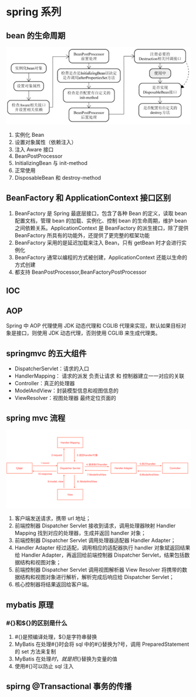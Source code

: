 # spring 系列

## bean 的生命周期

![spring_bean](spring_bean.jpg)

1. 实例化 Bean
2. 设置对象属性（依赖注入）
3. 注入 Aware 接口
4. BeanPostProcessor
5. InitializingBean 与 init-method
6. 正常使用
7. DisposableBean 和 destroy-method

## BeanFactory 和 ApplicationContext 接口区别

1. BeanFactory 是 Spring 最底层接口，包含了各种 Bean 的定义，读取 bean 配置文档，管理 bean 的加载、实例化、控制 bean 的生命周期，维护 bean 之间依赖关系。ApplicationContext 是 BeanFactory 的派生接口，除了提供 BeanFactory 所具有的功能外，还提供了更完整的框架功能
2. BeanFactory 采用的是延迟加载来注入 Bean，只有 getBean 时才会进行实例化
3. BeanFactory 通常以编程的方式被创建，ApplicationContext 还能以生命的方式创建
4. 都支持 BeanPostProcessor,BeanFactoryPostProcessor

## IOC

## AOP

Spring 中 AOP 代理使用 JDK 动态代理和 CGLIB 代理来实现，默认如果目标对象是接口，则使用 JDK 动态代理，否则使用 CGLIB 来生成代理类。

## springmvc 的五大组件

- DispatcherServlet：请求的入口
- HandlerMapping： 请求的派发 负责让请求 和 控制器建立一一对应的关联
- Controller：真正的处理器
- ModelAndView：封装模型信息和视图信息的
- ViewResolver：视图处理器 最终定位页面的

## spring mvc 流程

![springmvc](springmvc.png)

1. 客户端发送请求，携带 url 地址；
2. 前端控制器 Dispatcher Servlet 接收到请求，调用处理器映射 Handler Mapping 找到对应的处理器，生成并返回 handler 对象；
3. 前端控制器 Dispatcher Servlet 调用处理器适配器 Handler Adapter；
4. Handler Adapter 经过适配，调用相应的适配器执行 handler 对象斌返回结果给 Handler Adapter，再返回给前端控制器 Dispatcher Servlet，结果包括数据结构和视图对象；
5. 前端控制器 Dispatcher Servlet 调用视图解析器 View Resolver 将携带的数据结构和视图对象进行解析，解析完成后响应给 Dispatcher Servlet；
6. 核心控制器将结果返回给客户端。

## mybatis 原理

### #{}和\${}的区别是什么

1. #{}是预编译处理，\${}是字符串替换
2. MyBatis 在处理#{}时会将 sql 中的#{}替换为?号，调用 PreparedStatement 的 set 方法来复制
3. MyBatis 在处理${}时，就是把${}替换为变量的值
4. 使用#{}可以防止 sql 注入

## spirng @Transactional 事务的传播
